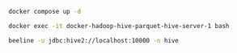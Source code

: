 ```bash
docker compose up -d
```
```bash
docker exec -it docker-hadoop-hive-parquet-hive-server-1 bash
```
```bash
beeline -u jdbc:hive2://localhost:10000 -n hive
```

